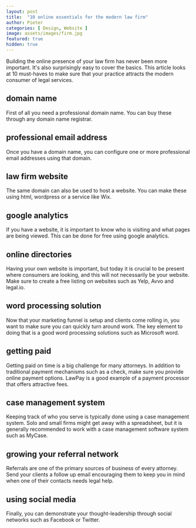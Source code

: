 ```yaml
---
layout: post
title:  "10 online essentials for the modern law firm"
author: Pieter
categories: [ Design, Website ]
image: assets/images/firm.jpg
featured: true
hidden: true
---
```


Building the online presence of your law firm has never been more important. It's also surprisingly easy to cover the basics. This article looks at 10 must-haves to make sure that your practice attracts the modern consumer of legal services.

## domain name

First of all you need a professional domain name. You can buy these through any domain name registrar. 

## professional email address

Once you have a domain name, you can configure one or more professional email addresses using that domain. 

## law firm website

The same domain can also be used to host a website. You can make these using html, wordpress or a service like Wix.

## google analytics

If you have a website, it is important to know who is visiting and what pages are being viewed. This can be done for free using google analytics.

## online directories

Having your own website is important, but today it is crucial to be present where consumers are looking, and this will not necessarily be your website. Make sure to create a free listing on websites such as Yelp, Avvo and legal.io.

## word processing solution

Now that your marketing funnel is setup and clients come rolling in, you want to make sure you can quickly turn around work. The key element to doing that is a good word processing solutions such as Microsoft word.

## getting paid

Getting paid on time is a big challenge for many attorneys. In addition to traditional payment mechanisms such as a check, make sure you provide online payment options. LawPay is a good example of a payment processor that offers attractive fees.

## case management system

Keeping track of who you serve is typically done using a case management system. Solo and small firms might get away with a spreadsheet, but it is generally recommended to work with a case management software system such as MyCase.

## growing your referral network

Referrals are one of the primary sources of business of every attorney. Send your clients a follow up email encouraging them to keep you in mind when one of their contacts needs legal help.

## using social media

Finally, you can demonstrate your thought-leadership through social networks such as Facebook or Twitter.

